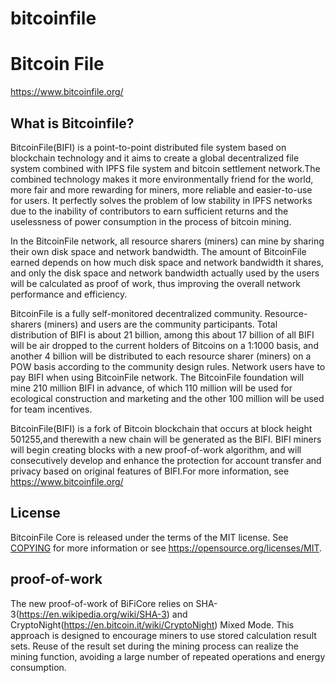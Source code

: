 # bitcoinfile
Bitcoin File
===============

https://www.bitcoinfile.org/

What is Bitcoinfile?
----------------

BitcoinFile(BIFI) is a point-to-point distributed file system based on blockchain technology and it 
aims to create a global decentralized file system combined with IPFS file system and bitcoin settlement 
network.The combined technology makes it more environmentally friend for the world, more fair and more 
rewarding for miners, more reliable and easier-to-use for users. It perfectly solves the problem of low 
stability in IPFS networks due to the inability of contributors to earn sufficient returns and the 
uselessness of power consumption in the process of bitcoin mining.


In the BitcoinFile network, all resource sharers (miners) can mine by sharing their own disk space and 
network bandwidth. The amount of BitcoinFile earned depends on how much disk space and network bandwidth 
it shares, and only the disk space and network bandwidth actually used by the users will be calculated 
as proof of work, thus improving the overall network performance and efficiency.


BitcoinFile is a fully self-monitored decentralized community. Resource-sharers (miners) and users are 
the community participants. Total distribution of BIFI is about 21 billion, among this about 17 billion 
of all BIFI will be air dropped to the current holders of Bitcoins on a 1:1000 basis, and another 4 billion 
will be distributed to each resource sharer (miners) on a POW basis according to the community design rules. 
Network users have to pay BIFI when using BitcoinFile network. The BitcoinFile foundation will mine 210 million 
BIFI in advance, of which 110 million will be used for ecological construction and marketing and the other 
100 million will be used for team incentives.


BitcoinFile(BIFI) is a fork of Bitcoin blockchain that occurs at block height 501255,and therewith a new 
chain will be generated as the BIFI. BIFI miners will begin creating blocks with a new proof-of-work 
algorithm, and will consecutively develop and enhance the protection for account transfer and privacy 
based on original features of BIFI.For more information, see https://www.bitcoinfile.org/

License
-------

BitcoinFile Core is released under the terms of the MIT license. See [COPYING](COPYING) for more
information or see https://opensource.org/licenses/MIT.

proof-of-work
-------
The new proof-of-work of BiFiCore relies on SHA-3(https://en.wikipedia.org/wiki/SHA-3) and 
CryptoNight(https://en.bitcoin.it/wiki/CryptoNight) Mixed Mode. This approach is designed to 
encourage miners to use stored calculation result sets. Reuse of the result set during the 
mining process can realize the mining function, avoiding a large number of repeated operations 
and energy consumption.
